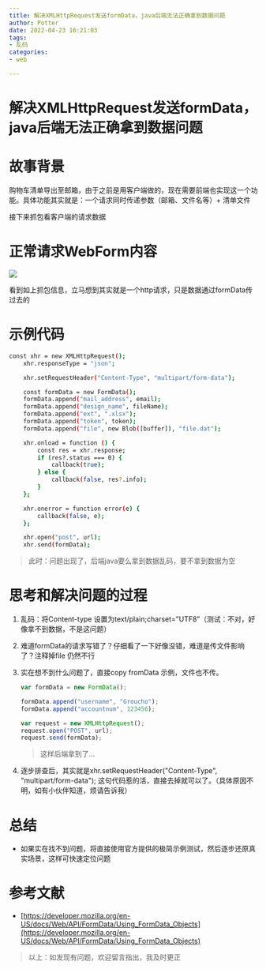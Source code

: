 ```yaml
---
title: 解决XMLHttpRequest发送formData，java后端无法正确拿到数据问题
author: Potter
date: 2022-04-23 16:21:03
tags: 
- 乱码
categories: 
- web

---
```


#  解决XMLHttpRequest发送formData，java后端无法正确拿到数据问题

# 故事背景

购物车清单导出至邮箱，由于之前是用客户端做的，现在需要前端也实现这一个功能。具体功能其实就是：一个请求同时传递参数（邮箱、文件名等）+ 清单文件

接下来抓包看客户端的请求数据

# 正常请求WebForm内容

![](https://cdn.jsdelivr.net/gh/yxw007/BlogPicBed@master//img/20240108161310.png)

看到如上抓包信息，立马想到其实就是一个http请求，只是数据通过formData传过去的

# 示例代码

```bash
const xhr = new XMLHttpRequest();
	xhr.responseType = "json";

	xhr.setRequestHeader("Content-Type", "multipart/form-data");

	const formData = new FormData();
	formData.append("mail_address", email);
	formData.append("design_name", fileName);
	formData.append("ext", ".xlsx");
	formData.append("token", token);
	formData.append("file", new Blob([buffer]), "file.dat");

	xhr.onload = function () {
		const res = xhr.response;
		if (res?.status === 0) {
			callback(true);
		} else {
			callback(false, res?.info);
		}
	};

	xhr.onerror = function error(e) {
		callback(false, e);
	};

	xhr.open("post", url);
	xhr.send(formData);
```

> 此时：问题出现了，后端java要么拿到数据乱码，要不拿到数据为空
> 

# 思考和解决问题的过程

1. 乱码：将Content-type 设置为text/plain;charset=”UTF8”（测试：不对，好像拿不到数据，不是这问题）
2. 难道formData的请求写错了？仔细看了一下好像没错，难道是传文件影响了？注释掉file 仍然不行
3. 实在想不到什么问题了，直接copy fromData 示例，文件也不传。
    
    ```jsx
    var formData = new FormData();
    
    formData.append("username", "Groucho");
    formData.append("accountnum", 123456);
    
    var request = new XMLHttpRequest();
    request.open("POST", url);
    request.send(formData);
    ```
    
    > 这样后端拿到了...
    > 
4. 逐步排查后，其实就是xhr.setRequestHeader("Content-Type", "multipart/form-data"); 这句代码惹的活，直接去掉就可以了。（具体原因不明，如有小伙伴知道，烦请告诉我）

# 总结

- 如果实在找不到问题，将直接使用官方提供的极简示例测试，然后逐步还原真实场景，这样可快速定位问题

# 参考文献

- [https://developer.mozilla.org/en-US/docs/Web/API/FormData/Using_FormData_Objects](https://developer.mozilla.org/en-US/docs/Web/API/FormData/Using_FormData_Objects)

> 以上：如发现有问题，欢迎留言指出，我及时更正
>
